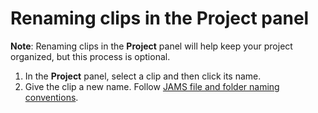 # Renaming clips in the Project panel

**Note**: Renaming clips in the **Project** panel will help keep your project organized, but this process is optional.&#x20;

1. In the **Project** panel, select a clip and then click its name.
2. Give the clip a new name. Follow [JAMS file and folder naming conventions](https://techresources.gitbook.io/file-and-folder-management-windows/file-and-folder-naming-conventions).
